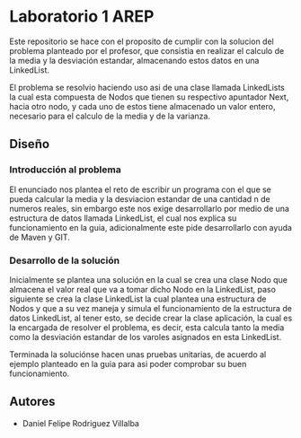 # Laboratorio 1 AREP

Este repositorio se hace con el proposito de cumplir con la solucion del problema planteado por el profesor, que consistia en realizar el calculo de la media y la desviación estandar, almacenando estos datos en una LinkedList.

El problema se resolvio haciendo uso asi de una clase llamada LinkedLists la cual esta compuesta de Nodos que tienen su respectivo apuntador Next, hacia otro nodo, y cada uno de estos tiene almacenado un valor entero, necesario para el calculo de la media y de la varianza.

## Diseño

### Introducción al problema
El enunciado nos plantea el reto de escribir un programa con el que se pueda calcular la media y la desviacion estandar de una cantidad n de numeros reales, sin embargo este nos exige desarrollarlo por medio de una estructura de datos llamada LinkedList, el cual nos explica su funcionamiento en la guia, adicionalmente este pide desarrollarlo con ayuda de Maven y GIT. 


### Desarrollo de la solución
Inicialmente se plantea una solución en la cual se crea una clase Nodo que almacena el valor real que va a tomar dicho Nodo en la LinkedList, paso siguiente se crea la clase LinkedList la cual plantea una estructura de Nodos y que a su vez maneja y simula el funcionamiento de la estructura de datos LinkedList, al tener esto, se decide crear la clase aplicación, la cual es la encargada de resolver el problema, es decir, esta calcula tanto la media como la desviación estandar de los varoles asignados en esta LinkedList.

Terminada la soluciónse hacen unas pruebas unitarias, de acuerdo al ejemplo planteado en la guia para asi poder comprobar su buen funcionamiento.


## Autores

* Daniel Felipe Rodriguez Villalba